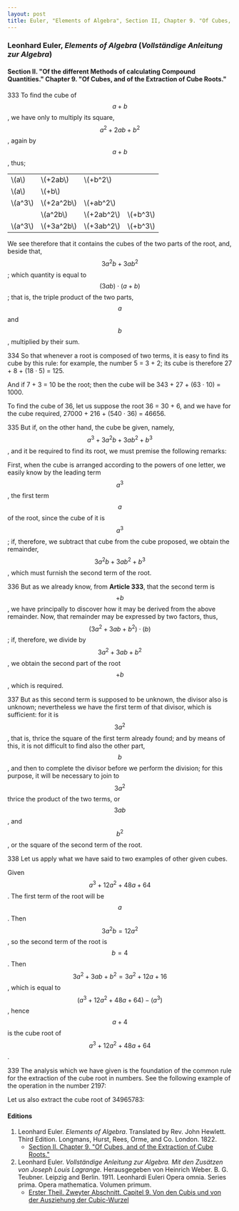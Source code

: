 ```yaml
---
layout: post
title: Euler, "Elements of Algebra", Section II, Chapter 9. "Of Cubes, and of the Extraction of Cube Roots."
---
```


### Leonhard Euler, *Elements of Algebra* (*Vollständige Anleitung zur Algebra*)

#### Section II. "Of the different Methods of calculating Compound Quantities." Chapter 9. "Of Cubes, and of the Extraction of Cube Roots."

<span class="art">333</span> To find the cube of $$a+b$$, we have only to multiply its square,
$$a^2+2ab+b^2$$, again by $$a+b$$, thus;

<table>
<tbody>
  <tr>
    <td>\(a\)</td>
    <td>\(+2ab\)</td>
    <td>\(+b^2\)</td>
    <td></td>
  </tr>
  <tr>
    <td class="underline">\(a\)</td>
    <td class="underline">\(+b\)</td>
    <td class="underline"></td>
    <td class="underline"></td>
  </tr>
  <tr>
    <td>\(a^3\)<br></td>
    <td>\(+2a^2b\)</td>
    <td>\(+ab^2\)</td>
    <td></td>
  </tr>
  <tr>
    <td class="underline"></td>
    <td class="underline">\(a^2b\)</td>
    <td class="underline">\(+2ab^2\)</td>
    <td class="underline">\(+b^3\)</td>
  </tr>
  <tr>
    <td>\(a^3\)</td>
    <td>\(+3a^2b\)</td>
    <td>\(+3ab^2\)</td>
    <td>\(+b^3\)</td>
  </tr>
</tbody>
</table>

We see therefore that it contains the cubes of the two
parts of the root, and, beside that, $$3a^2b+3ab^2$$;
which quantity is equal to $$(3ab)\cdot (a+b)$$; that is,
the triple product of the two parts, $$a$$ and $$b$$,
multiplied by their sum.

<span class="art">334</span> So that whenever a root is composed of two terms, it
is easy to find its cube by this rule: for example,
the number 5 = 3 + 2; its cube is therefore
27 + 8 + (18 · 5) = 125.

And if 7 + 3 = 10 be the root; then the cube will be
343 + 27 + (63 · 10) = 1000.

To find the cube of 36, let us suppose the root
36 = 30 + 6, and we have for the cube required,
27000 + 216 + (540 · 36) = 46656.

<span class="art">335</span> But if, on the other hand, the cube be given, namely,
$$a^3+3a^2b+3ab^2+b^3$$, and it be required to find its root,
we must premise the following remarks:

First, when the cube is arranged according to the powers
of one letter, we easily know by the leading term $$a^3$$, the
first term $$a$$ of the root, since the cube of it is $$a^3$$;
if, therefore, we subtract that cube from the cube proposed,
we obtain the remainder, $$3a^2b + 3ab^2 + b^3$$, which must furnish
the second term of the root.

<span class="art">336</span> But as we already know, from **Article 333**, that the
second term is $$+b$$, we have principally to discover how it
may be derived from the above remainder.
Now, that remainder may be expressed by two factors,
thus, $$(3a^2+3ab+b^2) \cdot (b)$$;
if, therefore, we divide by $$3a^2+3ab+b^2$$,
we obtain the second part of the root $$+b$$, which is required.

<span class="art">337</span> But as this second term is supposed to be unknown,
the divisor also is unknown; nevertheless we have
the first term of that divisor, which is sufficient: for it is
$$3a^2$$, that is, thrice the square of the first term already found;
and by means of this, it is not difficult to find also the other
part, $$b$$, and then to complete the divisor before we perform
the division; for this purpose, it will be necessary to join to
$$3a^2$$ thrice the product of the two terms, or $$3ab$$, and $$b^2$$, or
the square of the second term of the root.

<span class="art">338</span> Let us apply what we have said to two examples of
other given cubes.

Given $$a^3+12a^2+48a+64$$. The first term of the root will be $$a$$.
Then $$3a^2b=12a^2$$, so the second term of the root is $$b=4$$.
Then $$3a^2+3ab+b^2=3a^2+12a+16$$, which is equal to
$$(a^3+12a^2+48a+64)-(a^3)$$, hence $$a+4$$ is the cube root
of $$a^3+12a^2+48a+64$$.



<span class="art">339</span> The analysis which we have given is the foundation
of the common rule for the extraction of the cube root in
numbers. See the following example of the operation in the
number 2197:



Let us also extract the cube root of 34965783:



#### Editions

1. Leonhard Euler. *Elements of Algebra*. Translated by Rev. John Hewlett. Third Edition. Longmans, Hurst, Rees, Orme, and Co. London. 1822.
    - [Section II. Chapter 9. "Of Cubes, and of the Extraction of Cube Roots."](/assets/euler/en/II-9.pdf)
2. Leonhard Euler. *Vollständige Anleitung zur Algebra. Mit den Zusätzen von Joseph Louis Lagrange.* Herausgegeben von Heinrich Weber. B. G. Teubner. Leipzig and Berlin. 1911. Leonhardi Euleri Opera omnia. Series prima. Opera mathematica. Volumen primum.
    - [Erster Theil. Zweyter Abschnitt. Capitel 9. Von den Cubis und von der Ausziehung der Cubic-Wurzel](/assets/euler/de/I-II-9.pdf)